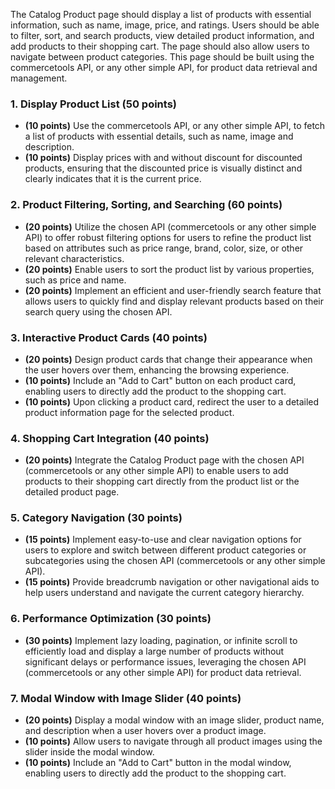 The Catalog Product page should display a list of products with essential information, such as name, image, price, and ratings. Users should be able to filter, sort, and search products, view detailed product information, and add products to their shopping cart. The page should also allow users to navigate between product categories. This page should be built using the commercetools API, or any other simple API, for product data retrieval and management.

### 1. Display Product List (50 points)

- **(10 points)** Use the commercetools API, or any other simple API, to fetch a list of products with essential details, such as name, image and description.
- **(10 points)** Display prices with and without discount for discounted products, ensuring that the discounted price is visually distinct and clearly indicates that it is the current price.

### 2. Product Filtering, Sorting, and Searching (60 points)

- **(20 points)** Utilize the chosen API (commercetools or any other simple API) to offer robust filtering options for users to refine the product list based on attributes such as price range, brand, color, size, or other relevant characteristics.
- **(20 points)** Enable users to sort the product list by various properties, such as price and name.
- **(20 points)** Implement an efficient and user-friendly search feature that allows users to quickly find and display relevant products based on their search query using the chosen API.

### 3. Interactive Product Cards (40 points)

- **(20 points)** Design product cards that change their appearance when the user hovers over them, enhancing the browsing experience.
- **(10 points)** Include an "Add to Cart" button on each product card, enabling users to directly add the product to the shopping cart.
- **(10 points)** Upon clicking a product card, redirect the user to a detailed product information page for the selected product.

### 4. Shopping Cart Integration (40 points)

- **(20 points)** Integrate the Catalog Product page with the chosen API (commercetools or any other simple API) to enable users to add products to their shopping cart directly from the product list or the detailed product page.

### 5. Category Navigation (30 points)

- **(15 points)** Implement easy-to-use and clear navigation options for users to explore and switch between different product categories or subcategories using the chosen API (commercetools or any other simple API).
- **(15 points)** Provide breadcrumb navigation or other navigational aids to help users understand and navigate the current category hierarchy.

### 6. Performance Optimization (30 points)

- **(30 points)** Implement lazy loading, pagination, or infinite scroll to efficiently load and display a large number of products without significant delays or performance issues, leveraging the chosen API (commercetools or any other simple API) for product data retrieval.

### 7. Modal Window with Image Slider (40 points)

- **(20 points)** Display a modal window with an image slider, product name, and description when a user hovers over a product image.
- **(10 points)** Allow users to navigate through all product images using the slider inside the modal window.
- **(10 points)** Include an "Add to Cart" button in the modal window, enabling users to directly add the product to the shopping cart.